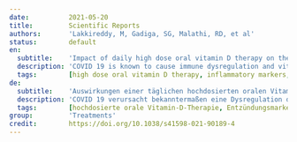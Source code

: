 ```yaml
---
date:          2021-05-20
title:         Scientific Reports
authors:       'Lakkireddy, M, Gadiga, SG, Malathi, RD, et al'
status:        default
en:
  subtitle:    'Impact of daily high dose oral vitamin D therapy on the inflammatory markers in patients with COVID 19 disease'
  description: 'COVID 19 is known to cause immune dysregulation and vitamin D is a known immunomodulator. This study aims to objectively investigate the impact of Pulse D therapy in reducing the inflammatory markers of COVID-19. Consented COVID-19 patients with hypovitaminosis D were evaluated for inflammatory markers (N/L ratio, CRP, LDH, IL6, Ferritin) along with vitamin D on 0th day and 9th/11th day as per their respective BMI category. Subjects were randomised into VD and NVD groups. VD group received Pulse D therapy (targeted daily supplementation of 60,000 IUs of vitamin D for 8 or 10 days depending upon their BMI) in addition to the standard treatment. NVD group received standard treatment alone. Differences in the variables between the two groups were analysed for statistical significance. Eighty seven out of one hundred and thirty subjects have completed the study (VD:44, NVD:43). Vitamin D level has increased from 16 ± 6 ng/ml to 89 ± 32 ng/ml after Pulse D therapy in VD group and highly significant reduction of all the measured inflammatory markers was noted. Reduction of markers in NVD group was insignificant. The difference in the reduction of markers between the groups (NVD vs VD) was highly significant. Therapeutic improvement in vitamin D to 80–100 ng/ml has significantly reduced the inflammatory markers associated with COVID-19 without any side effects. Hence, adjunctive Pulse D therapy can be added safely to the existing treatment protocols of COVID-19 for improved outcomes.'
  tags:        [high dose oral vitamin D therapy, inflammatory markers, N/L ratio, CRP, LDH, IL6, Ferritin, COVID-19]
de:
  subtitle:    'Auswirkungen einer täglichen hochdosierten oralen Vitamin-D-Therapie auf die Entzündungsmarker bei Patienten mit COVID 19-Krankheit'
  description: 'COVID 19 verursacht bekanntermaßen eine Dysregulation des Immunsystems, und Vitamin D ist ein bekannter Immunmodulator. In dieser Studie soll objektiv untersucht werden, inwieweit eine Pulse-D-Therapie die Entzündungsmarker von COVID-19 reduziert. Positiv auf COVID-19 getestete Patienten mit Hypovitaminose D wurden am 0. Tag und am 9./11. Tag entsprechend ihrer jeweiligen BMI-Kategorie auf Entzündungsmarker (N/L-Verhältnis, CRP, LDH, IL6, Ferritin) zusammen mit Vitamin D untersucht. Die Probanden wurden nach dem Zufallsprinzip in die Gruppen VD und NVD eingeteilt. Die VD-Gruppe erhielt zusätzlich zur Standardbehandlung eine Pulse-D-Therapie (gezielte tägliche Supplementierung von 60.000 IE Vitamin D für 8 oder 10 Tage, je nach BMI). Die NVD-Gruppe erhielt nur die Standardbehandlung. Die Unterschiede in den Variablen zwischen den beiden Gruppen wurden auf ihre statistische Signifikanz hin untersucht. Siebenundachtzig von einhundertdreißig Probanden haben die Studie abgeschlossen (VD:44, NVD:43). Der Vitamin-D-Spiegel stieg in der WD-Gruppe nach der Pulse-D-Therapie von 16 ± 6 ng/ml auf 89 ± 32 ng/ml und es wurde eine hochsignifikante Verringerung aller gemessenen Entzündungsmarker festgestellt. Die Reduktion der Marker in der NVD-Gruppe war unbedeutend. Der Unterschied in der Reduktion der Marker zwischen den Gruppen (NVD vs. VD) war hoch signifikant. Die therapeutische Verbesserung von Vitamin D auf 80-100 ng/ml hat die mit COVID-19 assoziierten Entzündungsmarker signifikant und ohne Nebenwirkungen reduziert. Daher kann eine ergänzende Puls-D-Therapie sicher zu den bestehenden Behandlungsprotokollen von COVID-19 hinzugefügt werden, um die Ergebnisse zu verbessern.' 
  tags:        [hochdosierte orale Vitamin-D-Therapie, Entzündungsmarker, N/L-Ratio, CRP, LDH, IL6, Ferritin, COVID-19]
group:         'Treatments'
credit:        https://doi.org/10.1038/s41598-021-90189-4
---
```

